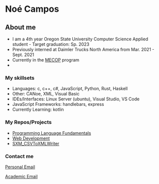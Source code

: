 <h1>Noé Campos </h1>
<h2>About me</h2>
<ul>
  <li>I am a 4th year Oregon State University Computer Science Applied student - Target graduation: Sp. 2023</li>
  <li>Previously interned at Daimler Trucks North America from Mar. 2021 - Sept. 2021</li>
  <li>Currently in the <a href = "https://www.mecopinc.org/">MECOP</a> program </li>
  <li></li>
</ul>
<h3>
  My skillsets
</h3>
<ul>
  <li>Languages: c, c++, c#, JavaScript, Python, Rust, Haskell</li>
  <li>Other: CANoe, XML, Visual Basic</li>
  <li>IDEs/Interfaces: Linux Server (ubuntu), Visual Studio, VS Code</li>
  <li>JavaScript Frameworks: handlebars, express</li>
  <li>Currently Learning: kotlin</li>
</ul>
<h3>
  My Repos/Projects
</h3>
<ul>
  <li><a href = "https://github.com/ncamposp/cs381">Programming Language Fundamentals</a></li>
  <li><a href = "https://github.com/ncamposp/cs290">Web Development</a></li>
  <li><a href = "https://github.com/ncamposp/SXM_CSVToXMLWriter">SXM_CSVToXMLWriter</a></li>
</ul>
<h3>
  Contact me
</h3>

<p>
<a href = "mailto: campos.m.noe@gmail.com">Personal Email</a>
</p>

<p>
    <a href = "mailto: camposn@oregonstate.edu">Academic Email</a>
</p>

<!--
**ncamposp/ncamposp** is a ✨ _special_ ✨ repository because its `README.md` (this file) appears on your GitHub profile.

Here are some ideas to get you started:

- 🔭 I’m currently working on ...
- 🌱 I’m currently learning ...
- 👯 I’m looking to collaborate on ...
- 🤔 I’m looking for help with ...
- 💬 Ask me about ...
- 📫 How to reach me: ...
- 😄 Pronouns: ...
- ⚡ Fun fact: ...
-->

